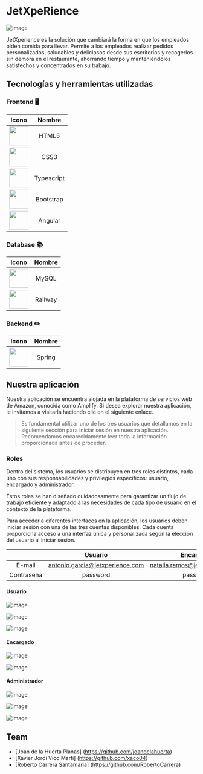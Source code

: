 # JetXpeRience

![image](https://github.com/xaco04/team6-fe-gc-proyecto-final-angular-08-2023/assets/93447803/f2c977e2-0be8-4c4b-81b5-4740dddeb7ae)


JetXperience es la solución que cambiará la forma en que los empleados piden comida para llevar. 
Permite a los empleados realizar pedidos personalizados, saludables y deliciosos desde sus escritorios y recogerlos sin demora en el restaurante, ahorrando tiempo y manteniéndolos satisfechos y concentrados en su trabajo.

## Tecnologías y herramientas utilizadas

### Frontend :desktop_computer:
| Icono | Nombre |
|:--------:|:--------:|
| <img src="https://github.com/xaco04/team6-fe-gc-proyecto-final-angular-08-2023/assets/93447803/cdfc913d-f1cf-457e-be9c-06e14cedf758" width="50" height="50"> | HTML5 |
| <img src="https://github.com/xaco04/team6-fe-gc-proyecto-final-angular-08-2023/assets/93447803/461d9235-b067-442e-a1ba-99fe3c352eaf" width="50" height="50"> | CSS3 |
| <img src="https://github.com/xaco04/team6-fe-gc-proyecto-final-angular-08-2023/assets/93447803/69ab8048-296e-49d2-b449-658413d63d94" width="50" height="50"> | Typescript |
| <img src="https://github.com/xaco04/team6-fe-gc-proyecto-final-angular-08-2023/assets/93447803/ae241788-60df-449a-9e79-706bf223f70e" width="50" height="50"> | Bootstrap |
| <img src="https://github.com/xaco04/team6-fe-gc-proyecto-final-angular-08-2023/assets/93447803/3f52d9ad-1bd6-4125-a23c-01547939669c" width="50" height="50"> | Angular |
          
### Database :books:
| Icono | Nombre |
|:--------:|:--------:|
| <img src="https://github.com/xaco04/team6-fe-gc-proyecto-final-angular-08-2023/assets/93447803/606ca528-04c5-4421-8a75-6351d82ee321" width="50" height="50"> | MySQL |
| <img src="https://github.com/xaco04/team6-fe-gc-proyecto-final-angular-08-2023/assets/93447803/615dff6c-9282-4c1b-a800-919669d2e57b" width="50" height="50"> | Railway | 
          

### Backend :pencil2:
| Icono | Nombre |
|:--------:|:--------:|
| <img src="https://github.com/xaco04/team6-fe-gc-proyecto-final-angular-08-2023/assets/93447803/8f93841d-2b41-4e87-8b7c-9bb205fc386e" width="50" height="50">  | Spring |



## Nuestra aplicación

Nuestra aplicación se encuentra alojada en la plataforma de servicios web de Amazon, conocida como Amplify. Si desea explorar nuestra aplicación, le invitamos a visitarla haciendo clic en el siguiente enlace.

> Es fundamental utilizar uno de los tres usuarios que detallamos en la siguiente sección para iniciar sesión en nuestra aplicación. Recomendamos encarecidamente leer toda la información proporcionada antes de proceder.

### Roles

Dentro del sistema, los usuarios se distribuyen en tres roles distintos, cada uno con sus responsabilidades y privilegios específicos: usuario, encargado y administrador. 

Estos roles se han diseñado cuidadosamente para garantizar un flujo de trabajo eficiente y adaptado a las necesidades de cada tipo de usuario en el contexto de la plataforma.

Para acceder a diferentes interfaces en la aplicación, los usuarios deben iniciar sesión con una de las tres cuentas disponibles. Cada cuenta proporciona acceso a una interfaz única y personalizada según la elección del usuario al iniciar sesión.

|            |                 Usuario           |               Encargado           |             Administrador            |
|:----------:|:---------------------------------:|:---------------------------------:|:------------------------------------:|
| E-mail     | antonio.garcia@jetxperience.com |  natalia.ramos@jetxperience.com     |  adriatgn98@jetxperience.com          |
| Contraseña | password                         | password                            |  password                            |


#### Usuario

![image](https://github.com/xaco04/team6-fe-gc-proyecto-final-angular-08-2023/assets/93447803/04cac109-b92f-416e-b8fb-2d35fd688198)


![image](https://github.com/xaco04/team6-fe-gc-proyecto-final-angular-08-2023/assets/93447803/6d5ce92f-b8ce-4e09-a230-2a00e265fdd1)


![image](https://github.com/xaco04/team6-fe-gc-proyecto-final-angular-08-2023/assets/93447803/72a1ec28-a8a2-4c76-b01d-16d45ee07023)


#### Encargado

![image](https://github.com/xaco04/team6-fe-gc-proyecto-final-angular-08-2023/assets/93447803/a740fe20-c42c-469c-b7a9-352880e99c72)


![image](https://github.com/xaco04/team6-fe-gc-proyecto-final-angular-08-2023/assets/93447803/3bed4f07-4f28-41d9-9bfe-8d9313ecda19)


#### Administrador

![image](https://github.com/xaco04/team6-fe-gc-proyecto-final-angular-08-2023/assets/93447803/981754cf-fd6d-41f4-9921-81795a2a4277)


![image](https://github.com/xaco04/team6-fe-gc-proyecto-final-angular-08-2023/assets/93447803/3274af34-5507-40b7-b1fd-f15674fe078f)


![image](https://github.com/xaco04/team6-fe-gc-proyecto-final-angular-08-2023/assets/93447803/cadb2c43-a6b6-45e7-bd3e-7b2a028c4980)




## Team

* [Joan de la Huerta Planas] (https://github.com/joandelahuerta)
* [Xavier Jordi Vico Martí] (https://github.com/xaco04)
* [Roberto Carrera Santamaria] (https://github.com/RobertoCarrera)
